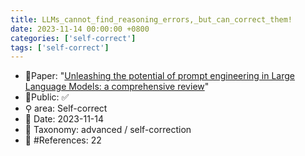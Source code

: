 ```yaml
---
title: LLMs_cannot_find_reasoning_errors,_but_can_correct_them!
date: 2023-11-14 00:00:00 +0800
categories: ['self-correct']
tags: ['self-correct']
---
```


- 📙Paper: "[Unleashing the potential of prompt engineering in Large Language Models: a comprehensive review](https://www.semanticscholar.org/paper/Unleashing-the-potential-of-prompt-engineering-in-a-Chen-Zhang/595c8d39a6155354fd7d8f62a4441be5c82e68da)"
- 🔑Public: ✅
- ⚲ area: Self-correct
- 📅 Date: 2023-11-14
- 🔎 Taxonomy: advanced / self-correction
- 📝 #References: 22
